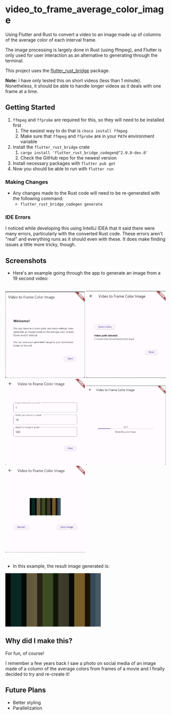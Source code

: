 # video_to_frame_average_color_image

Using Flutter and Rust to convert a video to an image made up of 
columns of the average color of each interval frame.

The image processing is largely done in Rust (using ffmpeg), and Flutter 
is only used for user interaction as an alternative to generating through
the terminal.

This project uses the [flutter_rust_bridge](https://github.com/fzyzcjy/flutter_rust_bridge) 
package.

**Note:** I have only tested this on short videos (less than 1 minute).
Nonetheless, it should be able to handle longer videos as it deals with one frame
at a time.


## Getting Started

1. `ffmpeg` and `ffprobe` are required for this, so they will need to be installed first
   1. The easiest way to do that is `choco install ffmpeg`
   2. Make sure that `ffmpeg` and `ffprobe` are in your `PATH` environment variable
2. Install the `flutter_rust_bridge` crate
   1. `cargo install 'flutter_rust_bridge_codegen@^2.0.0-dev.0'`
   2. Check the GitHub repo for the newest version
3. Install necessary packages with `flutter pub get`
4. Now you should be able to run with `flutter run`

### Making Changes

- Any changes made to the Rust code will need to be re-generated with the following
  command:
  - `flutter_rust_bridge_codegen generate`

### IDE Errors

I noticed while developing this using IntelliJ IDEA that it said there were many errors,
particularly with the converted Rust code. These errors aren't "real" and everything runs
as it should even with these. It does make finding issues a little more tricky, though.

## Screenshots

- Here's an example going through the app to generate an image from a 19 second video:
<br/>
<div align="left">
    <img src="assets/screen_1.png" alt="Home Page" width="250px" />
    <img src="assets/screen_2.png" alt="Video Select" width="250px" />
    <img src="assets/screen_3.png" alt="Settings" width="250px" />
    <img src="assets/screen_4_loading.png" alt="Generating" width="250px" />
    <img src="assets/screen_4_finished.png" alt="Finished" width="250px" />
</div>

<br />

- In this example, the result image generated is: <br/>
<img src="assets/output.jpg" alt="Result" width="300px" />

## Why did I make this?

For fun, of course!

I remember a few years back I saw a photo on social media of an image
made of a column of the average colors from frames of a movie and I
finally decided to try and re-create it!

## Future Plans 

- Better styling
- Parallelization 
